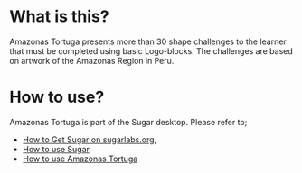 What is this?
=============

Amazonas Tortuga presents more than 30 shape challenges to the learner that must be completed using basic Logo-blocks. The challenges are based on artwork of the Amazonas Region in Peru.

How to use?
===========

Amazonas Tortuga is part of the Sugar desktop.  Please refer to;

* [How to Get Sugar on sugarlabs.org](https://sugarlabs.org/),
* [How to use Sugar](https://help.sugarlabs.org/),
* [How to use Amazonas Tortuga](https://help.sugarlabs.org/en/amazonas_tortuga.html)
